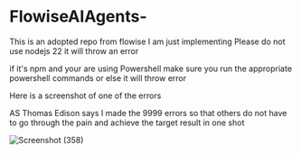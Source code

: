 # FlowiseAIAgents-
This is an adopted repo from flowise I am just implementing
Please do not use nodejs 22 it will throw an error 

if it's npm and your are using Powershell make sure you run the appropriate powershell commands or else it will throw error

Here is a screenshot of one of the errors 

AS Thomas Edison says I made the 9999 errors so that others do not have to go through the pain and achieve the target result in one shot 


![Screenshot (358)](https://github.com/user-attachments/assets/810374d2-ad1b-4fd7-add4-487e489460bc)
